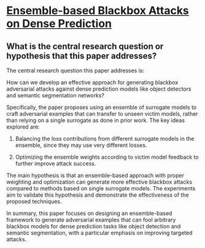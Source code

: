 # [Ensemble-based Blackbox Attacks on Dense Prediction](https://arxiv.org/abs/2303.14304)

## What is the central research question or hypothesis that this paper addresses?

 The central research question this paper addresses is: 

How can we develop an effective approach for generating blackbox adversarial attacks against dense prediction models like object detectors and semantic segmentation networks?

Specifically, the paper proposes using an ensemble of surrogate models to craft adversarial examples that can transfer to unseen victim models, rather than relying on a single surrogate as done in prior work. The key ideas explored are:

1) Balancing the loss contributions from different surrogate models in the ensemble, since they may use very different losses. 

2) Optimizing the ensemble weights according to victim model feedback to further improve attack success.

The main hypothesis is that an ensemble-based approach with proper weighting and optimization can generate more effective blackbox attacks compared to methods based on single surrogate models. The experiments aim to validate this hypothesis and demonstrate the effectiveness of the proposed techniques.

In summary, this paper focuses on designing an ensemble-based framework to generate adversarial examples that can fool arbitrary blackbox models for dense prediction tasks like object detection and semantic segmentation, with a particular emphasis on improving targeted attacks.
